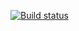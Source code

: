 [![Build status](https://ci.appveyor.com/api/projects/status/5h49wxih1q5mtb8u/branch/main?svg=true)](https://ci.appveyor.com/project/007Nick91/hm-echo/branch/main)